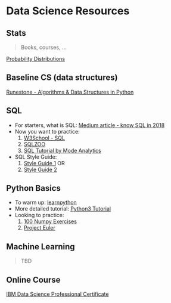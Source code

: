 # Data Science Resources

## Stats

> Books, courses, ...

[Probability Distributions](https://blog.cloudera.com/blog/2015/12/common-probability-distributions-the-data-scientists-crib-sheet/)

## Baseline CS (data structures)

[Runestone - Algorithms & Data Structures in Python](https://runestone.academy/runestone/static/pythonds/index.html)

## SQL

* For starters, what is SQL:
    [Medium article - know SQL in 2018](https://medium.com/employbl/know-sql-in-2018-da375106fc4f)
* Now you want to practice: 
    1. [W3School - SQL](https://www.w3schools.com/sql/)
    1. [SQLZOO](https://sqlzoo.net/wiki/SQL_Tutorial)
    1. [SQL Tutorial by Mode Analytics](https://mode.com/sql-tutorial/introduction-to-sql/)
* SQL Style Guide: 
    1. [Style Guide 1](https://gist.github.com/fredbenenson/7bb92718e19138c20591) OR 
    1. [Style Guide 2](https://github.com/haleemur/sql-style-guide) 

## Python Basics

* To warm up: 
    [learnpython](https://www.learnpython.org/) 
* More detailed tutorial:
    [Python3 Tutorial](https://docs.python.org/3/tutorial/)
* Looking to practice:
    1. [100 Numpy Exercises](http://www.labri.fr/perso/nrougier/teaching/numpy.100/)
    1. [Project Euler](https://projecteuler.net/archives)

## Machine Learning

> TBD

## Online Course

[IBM Data Science Professional Certificate](https://www.coursera.org/specializations/ibm-data-science-professional-certificate)
